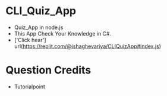 # CLI_Quiz_App

* Quiz_App in node.js
* This App Check Your Knowledge in C#.
* ['Click hear'] url(https://replit.com/@ishaghevariya/CLIQuizApp#index.js)

# Question Credits
  * Tutorialpoint

